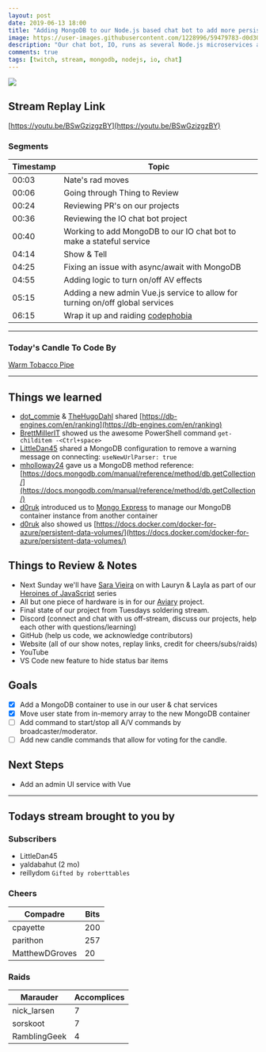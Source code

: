 ```yaml
---
layout: post
date: 2019-06-13 18:00
title: "Adding MongoDB to our Node.js based chat bot to add more persistent state to some microservices"
image: https://user-images.githubusercontent.com/1228996/59479783-d0d30280-8e23-11e9-9f27-ec09f5121466.png
description: "Our chat bot, IO, runs as several Node.js microservices and we need to add a more permanent state than just in-memory arrays.  So we're adding a new container with MongoDB for our stateful services to take advantage of."
comments: true
tags: [twitch, stream, mongodb, nodejs, io, chat]
---
```


<img src="{{page.image}}"/>

## Stream Replay Link

[https://youtu.be/BSwGzizgzBY](https://youtu.be/BSwGzizgzBY)

<!--more-->

### Segments

| Timestamp | Topic                                                                           |
| ---       | ---                                                                             |
| 00:03     | Nate's rad moves                                                                |
| 00:06     | Going through Thing to Review                                                   |
| 00:24     | Reviewing PR's on our projects                                                  |
| 00:36     | Reviewing the IO chat bot project                                               |
| 00:40     | Working to add MongoDB to our IO chat bot to make a stateful service            |
| 04:14     | Show & Tell                                                                     |
| 04:25     | Fixing an issue with async/await with MongoDB                                   |
| 04:55     | Adding logic to turn on/off AV effects                                          |
| 05:15     | Adding a new admin Vue.js service to allow for turning on/off global services   |
| 06:15     | Wrap it up and raiding [codephobia](https://twitch.tv/codephobia)               |

---

### Today's Candle To Code By

[Warm Tobacco Pipe](https://amzn.to/2GSsMxX)

---

## Things we learned

- [dot_commie](https://twitch.tv/dot_commie) &  [TheHugoDahl](https://github.com/hugodahl) shared [https://db-engines.com/en/ranking](https://db-engines.com/en/ranking)
- [BrettMillerIT](https://github.com/brettmillerb) showed us the awesome PowerShell command `get-childitem -<Ctrl+space>`
- [LittleDan45](https://github.com/danielpomas) shared a MongoDB configuration to remove a warning message on connecting: `useNewUrlParser: true`
- [mholloway24](https://github.com/mholloway24) gave us a MongoDB method reference: [https://docs.mongodb.com/manual/reference/method/db.getCollection/](https://docs.mongodb.com/manual/reference/method/db.getCollection/)
- [d0ruk](https://github.com/d0ruk) introduced us to [Mongo Express](https://hub.docker.com/_/mongo-express) to manage our MongoDB container instance from another container
- [d0ruk](https://github.com/d0ruk) also showed us [https://docs.docker.com/docker-for-azure/persistent-data-volumes/](https://docs.docker.com/docker-for-azure/persistent-data-volumes/)

## Things to Review & Notes

- Next Sunday we'll have [Sara Vieira](https://www.twitch.tv/events/0YK5JEx4SLa9roW1aK6jBA) on with
Lauryn & Layla as part of our [Heroines of JavaScript](https://www.twitch.tv/themichaeljolley/dashboard/events/IUXJeFyqRReQAI5BLaUivQ) series
- All but one piece of hardware is in for our [Aviary](https://github.com/michaeljolley/aviary) project.
- Final state of our project from Tuesdays soldering stream.
- Discord (connect and chat with us off-stream, discuss our projects, help each other with questions/learning)
- GitHub (help us code, we acknowledge contributors)
- Website (all of our show notes, replay links, credit for cheers/subs/raids)
- YouTube
- VS Code new feature to hide status bar items

## Goals

- [x] Add a MongoDB container to use in our user & chat services
- [x] Move user state from in-memory array to the new MongoDB container
- [ ] Add command to start/stop all A/V commands by broadcaster/moderator.
- [ ] Add new candle commands that allow for voting for the candle.

## Next Steps

- Add an admin UI service with Vue

---

## Todays stream brought to you by

### Subscribers

- LittleDan45
- yaldabahut (2 mo)
- reillydom `Gifted by roberttables`

### Cheers

| Compadre        | Bits    |
| ---             | ---     |
| cpayette        | 200     |
| parithon        | 257     |
| MatthewDGroves  | 20      |

### Raids

| Marauder      | Accomplices   |
| ---           | ---           |
| nick_larsen   | 7             |
| sorskoot      | 7             |
| RamblingGeek  | 4             |
